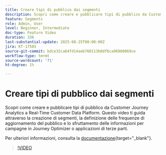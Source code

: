 ```yaml
---
title: Creare tipi di pubblico dai segmenti
description: Scopri come creare e pubblicare tipi di pubblico da Customer Journey Analytics a Real-Time Customer Data Platform.
feature: Segments
role: Admin, User
level: Beginner, Intermediate
doc-type: Feature Video
duration: 336
last-substantial-update: 2025-08-25T00:00:00Z
jira: KT-17503
source-git-commit: bdce32ca64fd14aeb760113b8df6ca96988069ce
workflow-type: tm+mt
source-wordcount: '71'
ht-degree: 1%

---
```


# Creare tipi di pubblico dai segmenti

Scopri come creare e pubblicare tipi di pubblico da Customer Journey Analytics a Real-Time Customer Data Platform. Questo video ti guida attraverso la creazione di segmenti, la definizione delle frequenze di aggiornamento del pubblico e lo sfruttamento delle informazioni per campagne in Journey Optimizer o applicazioni di terze parti.

Per ulteriori informazioni, consulta la [documentazione](https://experienceleague.adobe.com/it/docs/analytics-platform/using/cja-components/audiences/publish){target="_blank"}.

>[!VIDEO](https://video.tv.adobe.com/v/3471273/?learn=on)
